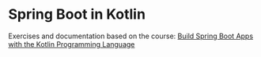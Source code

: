 # Spring Boot in Kotlin

Exercises and documentation based on the course: [Build Spring Boot Apps with the Kotlin Programming Language](https://www.udemy.com/course/build-spring-boot-apps-with-the-kotlin-programming-language)
